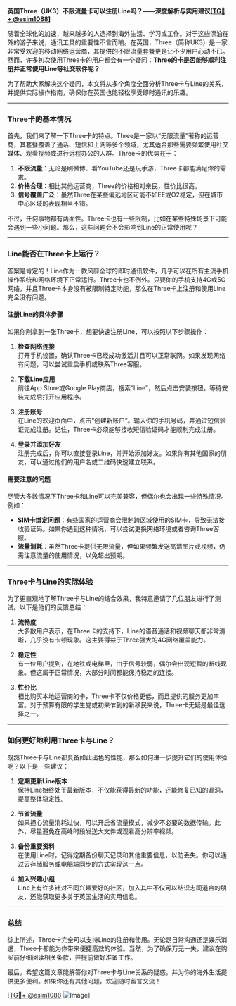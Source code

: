 **英国Three（UK3）不限流量卡可以注册Line吗？——深度解析与实用建议[[TG💪+ @esim1088](https://t.me/s/esim1088)]**

随着全球化的加速，越来越多的人选择到海外生活、学习或工作。对于这些漂泊在外的游子来说，通讯工具的重要性不言而喻。在英国，Three（简称UK3）是一家非常受欢迎的移动网络运营商，其提供的不限流量套餐更是让不少用户心动不已。然而，许多初次使用Three卡的用户都会有一个疑问：**Three的卡是否能够顺利注册并正常使用Line等社交软件呢？**

为了帮助大家解决这个疑问，本文将从多个角度全面分析Three卡与Line的关系，并提供实际操作指南，确保你在英国也能轻松享受即时通讯的乐趣。

---

### Three卡的基本情况

首先，我们来了解一下Three卡的特点。Three是一家以“无限流量”著称的运营商，其套餐覆盖了通话、短信和上网等多个领域，尤其适合那些需要频繁使用社交媒体、观看视频或进行远程办公的人群。Three卡的优势在于：

1. **不限流量**：无论是刷微博、看YouTube还是玩手游，Three卡都能满足你的需求。
2. **价格合理**：相比其他运营商，Three的价格相对亲民，性价比很高。
3. **信号覆盖广泛**：虽然Three在某些偏远地区可能不如EE或O2稳定，但在城市中心区域的表现相当不错。

不过，任何事物都有两面性。Three卡也有一些限制，比如在某些特殊场景下可能会遇到一些小问题。那么，这些问题会不会影响到Line的正常使用呢？

---

### Line能否在Three卡上运行？

答案是肯定的！Line作为一款风靡全球的即时通讯软件，几乎可以在所有主流手机操作系统和网络环境下正常运行。Three卡也不例外。只要你的手机支持4G或5G网络，并且Three卡本身没有被限制特定功能，那么在Three卡上注册和使用Line完全没有问题。

#### 注册Line的具体步骤

如果你刚拿到一张Three卡，想要快速注册Line，可以按照以下步骤操作：

1. **检查网络连接**  
   打开手机设置，确认Three卡已经成功激活并且可以正常联网。如果发现网络有问题，可以尝试重启手机或联系Three客服。

2. **下载Line应用**  
   前往App Store或Google Play商店，搜索“Line”，然后点击安装按钮。等待安装完成后打开应用程序。

3. **注册账号**  
   在Line的欢迎页面中，点击“创建新账户”。输入你的手机号码，并通过短信验证完成注册。记住，Three卡必须能够接收短信验证码才能顺利完成注册。

4. **登录并添加好友**  
   注册完成后，你可以直接登录Line，并开始添加好友。如果你有其他国家的朋友，可以通过他们的用户名或二维码快速建立联系。

#### 需要注意的问题

尽管大多数情况下Three卡和Line可以完美兼容，但偶尔也会出现一些特殊情况。例如：

- **SIM卡绑定问题**：有些国家的运营商会限制跨区域使用的SIM卡，导致无法接收验证码。如果你遇到这种情况，可以尝试更换网络环境或者咨询Three客服。
- **流量消耗**：虽然Three卡提供无限流量，但如果频繁发送高清图片或视频，仍需注意流量的使用情况，以免超出预期。

---

### Three卡与Line的实际体验

为了更直观地了解Three卡与Line的结合效果，我特意邀请了几位朋友进行了测试。以下是他们的反馈总结：

1. **流畅度**  
   大多数用户表示，在Three卡的支持下，Line的语音通话和视频聊天都非常清晰，几乎没有卡顿现象。这主要得益于Three强大的4G网络覆盖能力。

2. **稳定性**  
   有一位用户提到，在地铁或电梯里，由于信号较弱，偶尔会出现短暂的断线现象。但这属于正常情况，大部分时间都能保持稳定的连接。

3. **性价比**  
   相比购买本地运营商的卡，Three卡不仅价格更低，而且提供的服务更加丰富。对于预算有限的学生党或初来乍到的新移民来说，Three卡无疑是最佳选择之一。

---

### 如何更好地利用Three卡与Line？

既然Three卡与Line都具备如此出色的性能，那么如何进一步提升它们的使用体验呢？以下是一些建议：

1. **定期更新Line版本**  
   保持Line始终处于最新版本，不仅能获得最新的功能，还能修复已知的漏洞，提高整体稳定性。

2. **节省流量**  
   如果担心流量消耗过快，可以开启省流量模式，减少不必要的数据传输。此外，尽量避免在高峰时段发送大文件或观看高分辨率视频。

3. **备份重要资料**  
   在使用Line时，记得定期备份聊天记录和其他重要信息，以防丢失。你可以通过云存储服务或电脑端同步的方式实现这一点。

4. **加入兴趣小组**  
   Line上有许多针对不同兴趣爱好的社区，加入其中不仅可以结识志同道合的朋友，还能获取更多关于英国生活的实用信息。

---

### 总结

综上所述，Three卡完全可以支持Line的注册和使用。无论是日常沟通还是娱乐消遣，Three卡都能为你带来便捷高效的体验。当然，为了确保万无一失，建议在购买前仔细阅读相关条款，并提前做好准备工作。

最后，希望这篇文章能解答你对Three卡与Line关系的疑惑，并为你的海外生活提供更多便利。如果你还有其他问题，欢迎随时留言交流！

[[TG💪+ @esim1088](https://t.me/s/esim1088) ![Image](https://i.postimg.cc/4NQfJmqS/Snipaste-2025-05-13-00-14-12.png)]
